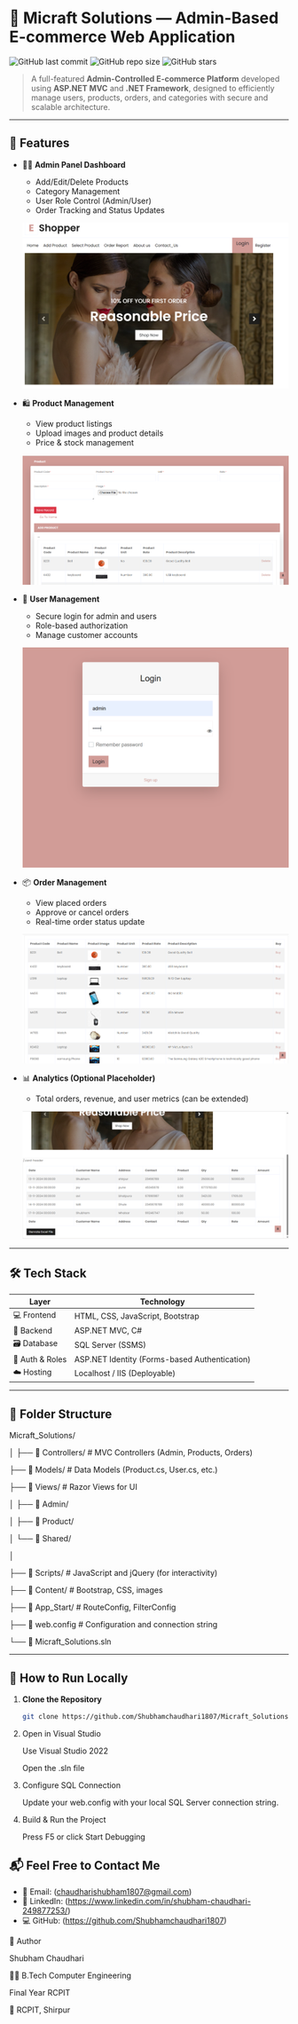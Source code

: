 # 🛒 Micraft Solutions — Admin-Based E-commerce Web Application

![GitHub last commit](https://img.shields.io/github/last-commit/Shubhamchaudhari1807/Micraft_Solutions--Ecommerce-Admin-Based-WebApplication?style=flat-square)
![GitHub repo size](https://img.shields.io/github/repo-size/Shubhamchaudhari1807/Micraft_Solutions--Ecommerce-Admin-Based-WebApplication?style=flat-square)
![GitHub stars](https://img.shields.io/github/stars/Shubhamchaudhari1807/Micraft_Solutions--Ecommerce-Admin-Based-WebApplication?style=flat-square)

> A full-featured **Admin-Controlled E-commerce Platform** developed using **ASP.NET MVC** and **.NET Framework**, designed to efficiently manage users, products, orders, and categories with secure and scalable architecture.

---

## 🚀 Features

- 👨‍💼 **Admin Panel Dashboard**
  - Add/Edit/Delete Products
  - Category Management
  - User Role Control (Admin/User)
  - Order Tracking and Status Updates

  ![Admin Dashboard](Micraft_Solutions/Content/img/Admin.png)


- 🛍️ **Product Management**
  - View product listings
  - Upload images and product details
  - Price & stock management
    
  ![Product Management](Micraft_Solutions/Content/img/product-manage.png)
  

- 👥 **User Management**
  - Secure login for admin and users
  - Role-based authorization
  - Manage customer accounts

   ![Product Management](Micraft_Solutions/Content/img/login-page.png)    

- 📦 **Order Management**
  - View placed orders
  - Approve or cancel orders
  - Real-time order status update

  ![Product Management](Micraft_Solutions/Content/img/order-manage.png)  

- 📊 **Analytics (Optional Placeholder)**
  - Total orders, revenue, and user metrics (can be extended)

   ![Product Management](Micraft_Solutions/Content/img/analytics.png)     

---

## 🛠 Tech Stack

| Layer          | Technology                 |
|----------------|----------------------------|
| 💻 Frontend     | HTML, CSS, JavaScript, Bootstrap |
| 🧠 Backend      | ASP.NET MVC, C#            |
| 🗃️ Database      | SQL Server (SSMS)           |
| 🔐 Auth & Roles | ASP.NET Identity (Forms-based Authentication) |
| ☁️ Hosting      | Localhost / IIS (Deployable) |

---

## 📁 Folder Structure

Micraft_Solutions/

│
├── 📁 Controllers/            # MVC Controllers (Admin, Products, Orders)

├── 📁 Models/                # Data Models (Product.cs, User.cs, etc.)

├── 📁 Views/                 # Razor Views for UI

│   ├── 📁 Admin/ 

│   ├── 📁 Product/ 

│   └── 📁 Shared/  

│

├── 📁 Scripts/              # JavaScript and jQuery (for interactivity)

├── 📁 Content/               # Bootstrap, CSS, images

├── 📁 App_Start/             # RouteConfig, FilterConfig

├── 📝 web.config             # Configuration and connection string

└── 🧩 Micraft_Solutions.sln  



---

## 🧪 How to Run Locally

1. **Clone the Repository**
   ```bash
   git clone https://github.com/Shubhamchaudhari1807/Micraft_Solutions--Ecommerce-Admin-Based-WebApplication.git

2. Open in Visual Studio

    Use Visual Studio 2022

    Open the .sln file

3. Configure SQL Connection

    Update your web.config with your local SQL Server connection string.

4. Build & Run the Project

    Press F5 or click Start Debugging


   
## 📬 Feel Free to Contact Me

- 📧 Email: (chaudharishubham1807@gmail.com)  
- 💼 LinkedIn: (https://www.linkedin.com/in/shubham-chaudhari-249877253/)  
- 💻 GitHub:  (https://github.com/Shubhamchaudhari1807)


🤝 Author

   Shubham Chaudhari
   
🧑‍💻 B.Tech Computer Engineering 
   
  Final Year RCPIT
    
📍 RCPIT, Shirpur




